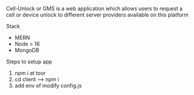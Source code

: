 Cell-Unlock or GMS is a web application which allows users to request a cell or device unlock to different server providers available on this platform

Stack
* MERN
* Node > 16
* MongoDB

Steps to setup app
1. npm i at toor
2. cd client --> npm i
3. add env of modify config.js
